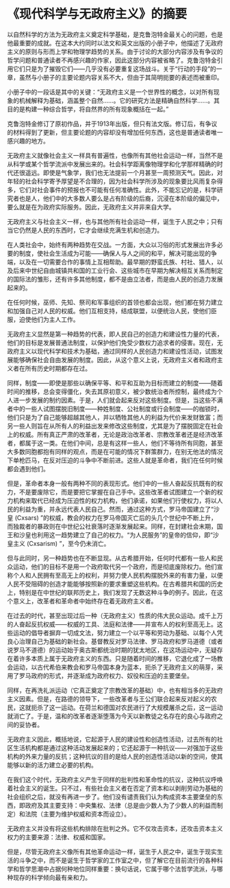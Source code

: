 # 《现代科学与无政府主义》的摘要

以自然科学的方法为无政府主义奠定科学基础，是克鲁泡特金最关心的问题，也是他最重要的成就。在这本大约同时以法文和英文出版的小册子中，他描述了无政府主义的原则与形而上学和物理学趋势的关系。由于讨论的大部分内容涉及有争议的哲学问题和普通读者不再感兴趣的作家，因此这部分内容被省略了。克鲁泡特金引用它们只是为了摧毁它们——几乎没有必要重复这场战斗。关于“行动的手段”的一章，虽然与小册子的主要论题内容关系不大，但由于其简明扼要的表述而被重印。

小册子中的一段话是其中的关键：“无政府主义是一个世界性的概念，以对所有现象的机械解释为基础，涵盖整个自然……。它的研究方法是精确自然科学……。其目的是构建一种综合哲学，将自然界的所有现象概括在一起。”

克鲁泡特金修订了原初作品，并于1913年出版，但只有法文版。修订后，有争议的材料得到了更新，但主要论题的内容却没有增加任何东西，这也是普通读者唯一感兴趣的地方。

无政府主义就像社会主义一样具有普遍性，也像所有其他社会运动一样，当然不是从科学或某个哲学流派中发展出来的。社会科学距离像物理学和化学那样精确的时代还很遥远。即使是气象学，我们也无法提前一个月甚至一周预测天气。因此，对年轻的社会科学寄予厚望是不合理的，因为社会科学所涉及的现象要比风雨复杂得多，它们对社会事件的预报也不可能有任何准确性。此外，不能忘记的是，科学研究者也是人，他们中的大多数人要么是占有阶级的后裔，沉浸在本阶级的偏见中，要么就是在为政府实际服务。因此，无政府主义并非来自大学。

无政府主义与社会主义一样，也与其他所有社会运动一样，诞生于人民之中；只有当它仍然是人民的东西时，它才会继续充满生机和创造力。

在人类社会中，始终有两种趋势在交战。一方面，大众以习俗的形式发展出许多必要的制度，使社会生活成为可能——确保人与人之间的和平，解决可能出现的争端，以及在一切需要合作的事情上互相帮助。最早期的野蛮氏族、村社、猎人，以及后来中世纪自由城镇共和国的工业行会、这些城市在早期为解决相互关系而制定的国际法的雏形，还有许多其他制度，都不是由立法者，而是由人民的创造力发展起来的。

在任何时候，巫师、先知、祭司和军事组织的首领也都会出现，他们都在努力建立和加强自己对人民的权威。他们互相支持，结成联盟，以便统治人民，使他们臣服，迫使他们为主人工作。

无政府主义显然是第一种趋势的代表，即人民自己的创造力和建设性力量的代表，他们的目标是发展普通法制度，以保护他们免受少数权力追求者的侵害。现在，无政府主义以现代科学和技术为基础，通过同样的人民创造力和建设性活动，试图发展能够确保社会自由发展的制度。因此，从这个意义上说，无政府主义者和政府主义者在所有历史时期都存在过。

同样，制度——即使是那些以确保平等、和平和互助为目标而建立的制度——随着时间的推移，总会变得僵化，失去其原初意义，被少数统治者所控制，最终成为个人进一步发展的制约因素。于是，人们就会起来反对这些制度。但是，当这些不满者中的一些人试图摆脱旧制度——种姓制度、公社制度或行会制度——的枷锁时，他们只是为了自己能够超越其他人，并以牺牲其他人的利益为代价来发财致富；而另一些人则旨在从所有人的利益出发来修改这些制度，尤其是为了摆脱固定在社会上的权威。所有真正严肃的改革者，无论是政治改革者、宗教改革者还是经济改革者，都属于这一类。在他们中间，总是有这样一些人，他们不等待所有同胞，甚至大多数同胞都抱有同样的观点，而是在可能的情况下群策群力，在别无他法的情况下单枪匹马，在反对压迫的斗争中不断前进。这些人就是革命者，我们在任何时候都会遇到他们。

但是，革命者本身一般有两种不同的表现形式。他们中的一些人奋起反抗既有的权力，不是要废除它，而是要把它掌握在自己手中。这些改革者试图建立一个新的权力机构来取代已经成为压迫性的权力机构，他们承诺，如果他们行使权力，将以人民的利益为重，并永远代表人民自己。然而，通过这种方式，罗马帝国建立了“沙皇 (Cxsars) ”的权威，教会的权力在罗马帝国灭亡后的头几个世纪中不断上升，而独裁者的暴政则在中世纪公社衰落时逐渐发展起来。同样，在封建社会末期，国王和沙皇也利用这一趋势建立了自己的权力。“为人民服务”的皇帝的信仰，即“沙皇主义 (Cxsarism) ”，至今仍未消亡。

但与此同时，另一种趋势也在不断显现。从古希腊开始，任何时代都有一些人和民众运动，他们的目标不是用一个政府取代另一个政府，而是彻底废除权力。他们宣称个人和人民拥有至高无上的权利，并努力使人民机构摆脱外来的有害力量，以便人民不受阻碍的创造才能能够按照新的要求重塑这些机构。在古希腊共和国的历史上，特别是在中世纪的联邦历史上，我们发现了无数这种斗争的例子。因此，在这个意义上，改革者和革命者中始终存在着无政府主义者。

在过去的时代，甚至出现过后一种（无政府主义）性质的伟大民众运动。成千上万的人奋起反抗权威——权威的工具、法庭和法律——并宣布人的权利至高无上。这些运动的倡导者摒弃一切成文法，努力建立一个以平等和劳动为基础、以每个人凭良心治理自己为基础的新社会。基督教反对罗马法律、罗马政府和罗马道德（或者说罗马不道德）的运动始于奥古斯都统治时期的犹太地区，在这场运动中，无疑存在着许多本质上属于无政府主义的东西。只是随着时间的推移，它退化成了一场教会运动，以古代希伯来教会和罗马帝国本身为蓝本，扼杀了无政府主义的萌芽，采用了罗马政府的形式，并逐渐成为政府权力、奴役和压迫的主要堡垒。

同样，在再洗礼派运动（它真正奠定了宗教改革的基础）中，也有相当多的无政府主义因素。但是，在路德的领导下，一些改革者与王公们联合起来反对起义的农民，这就扼杀了这一运动。在荷兰和德国对农民进行了大规模屠杀之后，这一运动就消亡了。于是，温和的改革者逐渐堕落为今天以新教徒之名存在的良心与政府之间的妥协者。

无政府主义因此，概括地说，它起源于人民的建设性和创造性活动，过去所有的社区生活机构都是通过这种活动发展起来的；它还起源于一种抗议——对强加于这些机构的外来力量的反抗；这种抗议的目的是给人民的创造性活动以新的空间，使其能够以新的活力建立必要的机构。

在我们这个时代，无政府主义产生于同样的批判性和革命性的抗议，这种抗议呼唤着社会主义的诞生。只不过，有些社会主义者在否定了资本和以剥削劳动为基础的社会组织之后，就没有再进一步了。他们没有谴责我们认为构成资本主要堡垒的东西，即政府及其主要支持：中央集权、法律（总是由少数人为了少数人的利益而制定）和法院（主要为维护权威和资本而设立）。

无政府主义并没有将这些机构排除在批判之外。它不仅攻击资本，还攻击资本主义权力的主要来源：法律、权威和国家。

但是，尽管无政府主义像所有其他革命运动一样，诞生于人民之中，诞生于现实生活的斗争之中，而不是诞生于哲学家的工作室之中，但了解它在目前流行的各种科学和哲学思潮中占据何种地位同样重要：换句话说，它属于哪个法哲学流派，与哪种现存的科学倾向最有亲和力。


